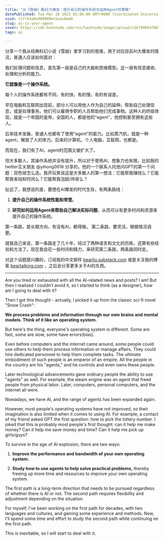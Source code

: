 ```yaml
---
title: "从《雪崩》看AI大爆发：提升自己的操作系统与运用Agent的策略"
datePublished: Tue Mar 28 2023 01:06:00 GMT+0000 (Coordinated Universal Time)
cuid: clfrk4a9u000009mcbuau8wm0
slug: ai-is-your-agent
cover: https://cdn.hashnode.com/res/hashnode/image/upload/v1679965478679/713de664-e22c-49be-8b20-c7adc4f5d091.png
tags: ai

---
```


分享一个我从经典科幻小说《雪崩》里学习到的思维，用于对应目前AI大爆发的情况，普通人应该如何面对：

我们处理问题和信息，首先第一层是自己的大脑和思维模型。这一层有信息接收、处理和分析的能力。

**它就像是一个操作系统。**

每个人的操作系统都有不同，有的快，有的慢，有的有误差。

早在电脑和互联网出现前，部分人可以用他人作为自己的延伸，帮助自己处理信息，或是处理事务。他们可以雇佣专职的人员帮助他们完成事物。这种人的终级体现，就是一个帝国的皇帝。全国的人，都是他的“agent”，他控制甚至拥有这些人。

后来技术发展，普通人也都有了使用“agent”的能力。比如蒸汽机，就是一种agent，解放了人的体力。后来的计算机，个人电脑，互联网，也都是。

而现在，我们有了AI，agent的范围又被扩大了。

但大多数人，其操作系统并没有提升，所以对于使用AI，想象力也有限。比如我的twitter互关朋友 @yihong0618 分享的，他的一个联系人托他问GPT的第一个问题：双色球怎么选。我开玩笑说这是大多数人的第一想法：它能帮我赚钱么？它能帮我省钱和时间么？它能帮我泡妞/帅哥么？

扯远了，我想说的是，要想在AI爆发的时代生存，有两条路线：

1. **提升自己的操作系统性能和带宽**。
    
2. **研究如何运用Agent来帮助自己解决实际问题**，从而可以有更多时间和资源来提升自己的操作系统。
    

第一条路，是长期方向，有没有AI，都得做。 第二条路，要灵活，根据情况调整。

就我自己来说，第一条路走了几十年，经过了两种语言和文化的历练，还算有些经验和方法了。现在我会花一些时间和精力，来研究第二条路，两条路同时走。

对这个话题感兴趣的，订阅我的中文邮件 [bearliu.substack.com](http://bearliu.substack.com) 或是关注我的博客 [beartalking.com](http://beartalking.com) ，之后会分享更多关于AI的东西。

---

Are you tired or exhausted with all the AI-related news and posts? I am! But then I realised I couldn’t avoid it, so I started to think (as a designer), how am I going to deal with it?

Then I got this thought - actually, I picked it up from the classic sci-fi novel "Snow Crash":

**We process problems and information through our own brains and mental models. Think of it like an operating system.**

But here's the thing, everyone's operating system is different. Some are fast, some are slow, some have errors(bias).

Even before computers and the internet came around, some people could use others to help them process information or manage affairs. They could hire dedicated personnel to help them complete tasks. The ultimate embodiment of such people is an emperor of an empire. All the people in the country are his "agents," and he controls and even owns these people.

Later technological advancements gave ordinary people the ability to use "agents" as well. For example, the steam engine was an agent that freed people from physical labor. Later, computers, personal computers, and the internet all were.

Nowadays, we have AI, and the range of agents has been expanded again.

However, most people's operating systems have not improved, so their imagination is also limited when it comes to using AI. For example, a contact of my friend asked GPT the first question: how to pick the lottery number. I joked that this is probably most people's first thought: can it help me make money? Can it help me save money and time? Can it help me pick up girls/guys?

To survive in the age of AI explosion, there are two ways:

1. **Improve the performance and bandwidth of your own operating system.**
    
2. **Study how to use agents to help solve practical problems,** thereby freeing up more time and resources to improve your own operating system.
    

The first path is a long-term direction that needs to be pursued regardless of whether there is AI or not. The second path requires flexibility and adjustment depending on the situation.

For myself, I've been working on the first path for decades, with two languages and cultures, and gaining some experience and methods. Now, I'll spend some time and effort to study the second path while continuing on the first path.

This is inevitable, so I will start to deal with it.